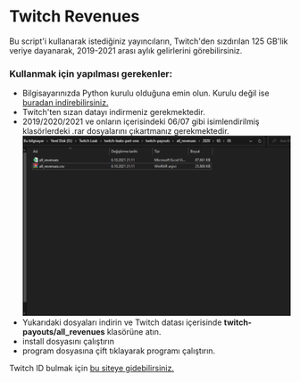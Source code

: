 # Twitch Revenues

Bu script'i kullanarak istediğiniz yayıncıların, Twitch'den sızdırılan 125 GB'lik veriye dayanarak, 2019-2021 arası aylık gelirlerini görebilirsiniz. 

### Kullanmak için yapılması gerekenler:
* Bilgisayarınızda Python kurulu olduğuna emin olun. Kurulu değil ise [buradan indirebilirsiniz.](https://www.python.org/downloads/)
* Twitch'ten sızan datayı indirmeniz gerekmektedir.
* 2019/2020/2021 ve onların içerisindeki 06/07 gibi isimlendirilmiş klasörlerdeki .rar dosyalarını çıkartmanız gerekmektedir.
![Image of Yaktocat](https://github.com/eraykirkpinar/twitch_revenues/blob/main/image1.png)
* Yukarıdaki dosyaları indirin ve Twitch datası içerisinde **twitch-payouts/all_revenues** klasörüne atın.
* install dosyasını çalıştırın
* program dosyasına çift tıklayarak programı çalıştırın.

Twitch ID bulmak için [bu siteye gidebilirsiniz.](https://www.streamweasels.com/support/convert-twitch-username-to-user-id/)
